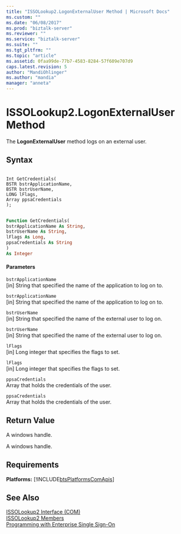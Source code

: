 ```yaml
---
title: "ISSOLookup2.LogonExternalUser Method | Microsoft Docs"
ms.custom: ""
ms.date: "06/08/2017"
ms.prod: "biztalk-server"
ms.reviewer: ""
ms.service: "biztalk-server"
ms.suite: ""
ms.tgt_pltfrm: ""
ms.topic: "article"
ms.assetid: 0faa99de-77b7-4583-8284-57f609e707d9
caps.latest.revision: 5
author: "MandiOhlinger"
ms.author: "mandia"
manager: "anneta"
---
```

# ISSOLookup2.LogonExternalUser Method
The **LogonExternalUser** method logs on an external user.  
  
## Syntax  
  
```cpp#  
  
Int GetCredentials(  
BSTR bstrApplicationName,   
BSTR bstrUserName,  
LONG lFlags,  
Array ppsaCredentials  
);  
```  
  
```vb  
  
Function GetCredentials(  
bstrApplicationName As String,  
bstrUserName As String,   
lFlags As Long,  
ppsaCredentials As String  
)  
As Integer  
```  
  
#### Parameters  
 `bstrApplicationName`  
 [in]  String that specified the name of the application to log on to.  
  
 `bstrApplicationName`  
 [in]  String that specified the name of the application to log on to.  
  
 `bstrUserName`  
 [in]  String that specified the name of the external user to log on.  
  
 `bstrUserName`  
 [in]  String that specified the name of the external user to log on.  
  
 `lFlags`  
 [in] Long integer that specifies the flags to set.  
  
 `lFlags`  
 [in] Long integer that specifies the flags to set.  
  
 `ppsaCredentials`  
 Array that holds the credentials of the user.  
  
 `ppsaCredentials`  
 Array that holds the credentials of the user.  
  
## Return Value  
 A windows handle.  
  
 A windows handle.  
  
## Requirements  
 **Platforms:**  [!INCLUDE[btsPlatformsComApis](../includes/btsplatformscomapis-md.md)]  
  
## See Also  
 [ISSOLookup2 Interface (COM)](../core/issolookup2-interface-com.md)   
 [ISSOLookup2 Members](../core/issolookup2-members.md)   
 [Programming with Enterprise Single Sign-On](../core/programming-with-enterprise-single-sign-on.md)